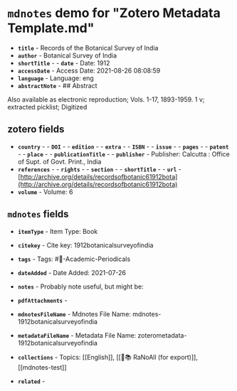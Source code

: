 # `mdnotes` demo for "Zotero Metadata Template.md"

- **`title`** - Records of the Botanical Survey of India
- **`author`** -  Botanical Survey of India
- **`shortTitle`** - - **`date`** -  Date: 1912
- **`accessDate`** -  Access Date: 2021-08-26 08:08:59
- **`language`** -  Language: eng
- **`abstractNote`** - ## Abstract

Also available as electronic reproduction; Vols. 1-17, 1893-1959. 1 v; extracted picklist; Digitized


## zotero fields

- **`country`** - - **`DOI`** - - **`edition`** - - **`extra`** - - **`ISBN`** - - **`issue`** - - **`pages`** - - **`patent`** - - **`place`** - - **`publicationTitle`** - - **`publisher`** -  Publisher: Calcutta : Office of Supt. of Govt. Print., India
- **`references`** - - **`rights`** - - **`section`** - - **`shortTitle`** - - **`url`** - [http://archive.org/details/recordsofbotanic61912bota](http://archive.org/details/recordsofbotanic61912bota)
- **`volume`** -  Volume: 6


## `mdnotes`  fields

- **`itemType`** -  Item Type: Book
- **`citekey`** -  Cite key: 1912botanicalsurveyofindia
- **`tags`** -  Tags: #📓-Academic-Periodicals
- **`dateAdded`** -  Date Added: 2021-07-26
- **`notes`** - 
Probably note useful, but might be:

- **`pdfAttachments`** - 
- **`mdnotesFileName`** -  Mdnotes File Name: mdnotes-1912botanicalsurveyofindia

- **`metadataFileName`** -  Metadata File Name: zoterometadata-1912botanicalsurveyofindia

- **`collections`** -  Topics: [[English]], [[🌿📚 RaNoAll (for export)]], [[mdnotes-test]]

- **`related`** - 
  